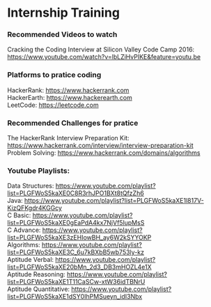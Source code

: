 # Internship Training

### Recommended Videos to watch
Cracking the Coding Interview at Silicon Valley Code Camp 2016: https://www.youtube.com/watch?v=lbLZiHvPIKE&feature=youtu.be  

### Platforms to pratice coding
HackerRank: https://www.hackerrank.com  
HackerEarth: https://www.hackerearth.com  
LeetCode: https://leetcode.com  

### Recommended Challenges for pratice
The HackerRank Interview Preparation Kit: https://www.hackerrank.com/interview/interview-preparation-kit  
Problem Solving: https://www.hackerrank.com/domains/algorithms  

### Youtube Playlists: 
Data Structures: https://www.youtube.com/playlist?list=PLGFWoS5kaXE0C8R3rhJPO1BXt8tQfzZh6  
Java: https://www.youtube.com/playlist?list=PLGFWoS5kaXE1l817V-KizQFKgdr4KGGcy  
C Basic: https://www.youtube.com/playlist?list=PLGFWoS5kaXE0gEaPdA4kx7NjVf5lupMsS  
C Advance: https://www.youtube.com/playlist?list=PLGFWoS5kaXE3zEHIowBH_ay6W2kSYYOKP  
Algorithms: https://www.youtube.com/playlist?list=PLGFWoS5kaXE3C_6u7kBXbB5wb753ly-kz  
Aptitude Verbal: https://www.youtube.com/playlist?list=PLGFWoS5kaXE20bMn_2d3_DB3mHOZL4e1X  
Aptitude Reasoning: https://www.youtube.com/playlist?list=PLGFWoS5kaXE1T11CaSCw-xtW36idTBNrU  
Aptitude Quantitative: https://www.youtube.com/playlist?list=PLGFWoS5kaXE1dSY0IhPMSueyn_idI3Nbx  